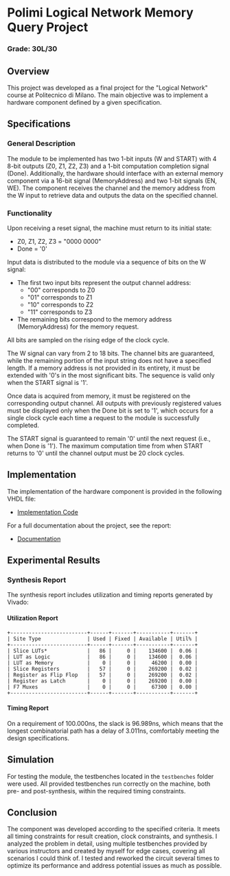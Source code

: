 # Polimi Logical Network Memory Query Project

### Grade: 30L/30

## Overview

This project was developed as a final project for the "Logical Network" course at Politecnico di Milano. The main objective was to implement a hardware component defined by a given specification.

## Specifications

### General Description

The module to be implemented has two 1-bit inputs (W and START) with 4 8-bit outputs (Z0, Z1, Z2, Z3) and a 1-bit computation completion signal (Done). Additionally, the hardware should interface with an external memory component via a 16-bit signal (MemoryAddress) and two 1-bit signals (EN, WE). The component receives the channel and the memory address from the W input to retrieve data and outputs the data on the specified channel.

### Functionality

Upon receiving a reset signal, the machine must return to its initial state:
- Z0, Z1, Z2, Z3 = "0000 0000"
- Done = '0'

Input data is distributed to the module via a sequence of bits on the W signal:
- The first two input bits represent the output channel address:
  - "00" corresponds to Z0
  - "01" corresponds to Z1
  - "10" corresponds to Z2
  - "11" corresponds to Z3
- The remaining bits correspond to the memory address (MemoryAddress) for the memory request.

All bits are sampled on the rising edge of the clock cycle.

The W signal can vary from 2 to 18 bits. The channel bits are guaranteed, while the remaining portion of the input string does not have a specified length. If a memory address is not provided in its entirety, it must be extended with '0's in the most significant bits. The sequence is valid only when the START signal is '1'.

Once data is acquired from memory, it must be registered on the corresponding output channel. All outputs with previously registered values must be displayed only when the Done bit is set to '1', which occurs for a single clock cycle each time a request to the module is successfully completed.

The START signal is guaranteed to remain '0' until the next request (i.e., when Done is '1'). The maximum computation time from when START returns to '0' until the channel output must be 20 clock cycles.

## Implementation

The implementation of the hardware component is provided in the following VHDL file:

- [Implementation Code](module.vhd)

For a full documentation about the project, see the report:

- [Documentation](ProjectReport.pdf)

## Experimental Results

### Synthesis Report

The synthesis report includes utilization and timing reports generated by Vivado:

#### Utilization Report
```text
+-------------------------+------+-------+-----------+-------+
| Site Type               | Used | Fixed | Available | Util% |
+-------------------------+------+-------+-----------+-------+
| Slice LUTs*             |   86 |     0 |    134600 |  0.06 |
| LUT as Logic            |   86 |     0 |    134600 |  0.06 |
| LUT as Memory           |    0 |     0 |     46200 |  0.00 |
| Slice Registers         |   57 |     0 |    269200 |  0.02 |
| Register as Flip Flop   |   57 |     0 |    269200 |  0.02 |
| Register as Latch       |    0 |     0 |    269200 |  0.00 |
| F7 Muxes                |    0 |     0 |     67300 |  0.00 |
+-------------------------+------+-------+-----------+-------+
```

#### Timing Report
On a requirement of 100.000ns, the slack is 96.989ns, which means that the longest combinatorial path has a delay of 3.011ns, comfortably meeting the design specifications.

## Simulation

For testing the module, the testbenches located in the `testbenches` folder were used. All provided testbenches run correctly on the machine, both pre- and post-synthesis, within the required timing constraints.

## Conclusion

The component was developed according to the specified criteria. It meets all timing constraints for result creation, clock constraints, and synthesis. I analyzed the problem in detail, using multiple testbenches provided by various instructors and created by myself for edge cases, covering all scenarios I could think of. I tested and reworked the circuit several times to optimize its performance and address potential issues as much as possible.

